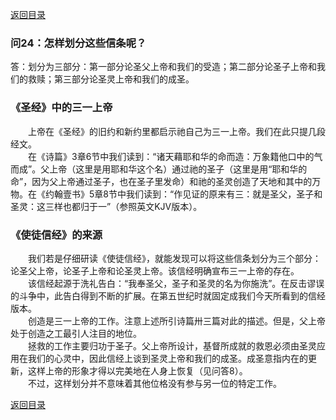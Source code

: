 [返回目录](000.md)
### 问24：怎样划分这些信条呢？
<p>
答：划分为三部分：第一部分论圣父上帝和我们的受造；第二部分论圣子上帝和我们的救赎；第三部分论圣灵上帝和我们的成圣。
</p>


### 《圣经》中的三一上帝
<p>
　　上帝在《圣经》的旧约和新约里都启示祂自己为三一上帝。我们在此只提几段经文。<br/>
　　在《诗篇》3章6节中我们读到：“诸天藉耶和华的命而造：万象籍他口中的气而成”。父上帝（这里是用耶和华这个名）通过祂的圣子（这里是用“耶和华的命”，因为父上帝通过圣子，也在圣子里发命）和祂的圣灵创造了天地和其中的万物。在《约翰壹书》5章8节中我们读到：“作见证的原来有三：就是圣父，圣子和圣灵：这三样也都归于一”（参照英文KJV版本）。
</p>

### 《使徒信经》的来源
<p>
　　我们若是仔细研读《使徒信经》，就能发现可以将这些信条划分为三个部分：论圣父上帝，论圣子上帝和论圣灵上帝。该信经明确宣布三一上帝的存在。<br/>
　　该信经起源于洗礼告白：“我奉圣父，圣子和圣灵的名为你施洗”。在反击谬误的斗争中，此告白得到不断的扩展。在第五世纪时就固定成我们今天所看到的信经版本。<br/>
　　创造是三一上帝的工作。注意上述所引诗篇卅三篇对此的描述。但是，父上帝处于创造之工最引人注目的地位。<br/>
　　拯救的工作主要归功于圣子。父上帝所设计，基督所成就的救恩必须由圣灵应用在我们的心灵中，因此信经上谈到圣灵上帝和我们的成圣。成圣意指内在的更新，这样上帝的形象才得以完美地在人身上恢复（见问答8）。<br/>
　　不过，这样划分并不意味着其他位格没有参与另一位的特定工作。
</p>

[返回目录](000.md)